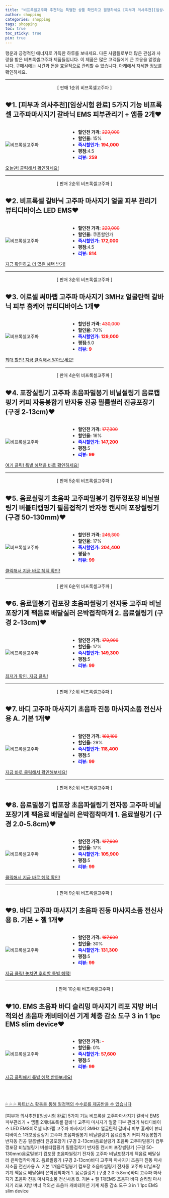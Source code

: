```yaml
---
title: "비프록셀고주파 추천하는 특별한 상품 확인하고 결정하세요 [피부과 의사추천][임상시험 완료] 5가지 기능"
author: shopping
categories: shopping
tags: shopping
toc: true
toc_sticky: true
pin: true
---
```

행운과 긍정적인 에너지로 가득한 하루를 보내세요. 다른 사람들로부터 많은 관심과 사랑을 받은 비프록셀고주파 제품들입니다. 이 제품은 많은 고객들에게 큰 호응을 얻었습니다. 구매시에는 시간과 돈을 효율적으로 관리할 수 있습니다. 아래에서 자세한 정보를 확인하세요.

---
<p class="toplist" style="margin: 0 auto; display: block; width: fit-content;">[ 판매 1순위 비프록셀고주파 ]</p>

<h2><strong>❤️1. [피부과 의사추천][임상시험 완료] 5가지 기능 비프록셀 고주파마사지기 갈바닉 EMS 피부관리기 + 앰플 2개❤️</strong></h2>

<div style="display: flex; align-items: center;">
    <div style="flex: 0.4;">
        <img src="https://thumbnail9.coupangcdn.com/thumbnails/remote/230x230ex/image/vendor_inventory/abd1/cf7235f9719348ea33489f2b2c5909a0bbe7f7b0e46d30f57ce7c00eb84b.jpg" alt="비프록셀고주파" style="max-width: 100%;">
    </div>
    <div style="flex: 0.6; margin-left: 10px;">
        <ul>
            <li><strong>할인전 가격:</strong> <del style="color: red;">229,000</del></li>
            <li><strong>할인율:</strong> 15%</li>
            <li><span style='color:blue'><strong>즉시할인가:</strong></span> <span style='color:red'><strong>194,000</strong></span></li>
            <li><strong>평점:</strong>4.5</li>
            <li><span style='color:blue'><strong>리뷰:</strong></span> <span style='color:red'><strong>259</strong></span></li>
        </ul>
    </div>
</div>
<div class="center">
    <a href="https://William4Davisa.github.io?lptag=AF9450613&subid=githubio&pageKey=7602984841&traceid=V0-153&itemId=20117121374&vendorItemId=87102416467" class="myButton">
        오늘만! 클릭해서 확인하세요!
    </a>
</div>


---
<p class="toplist" style="margin: 0 auto; display: block; width: fit-content;">[ 판매 2순위 비프록셀고주파 ]</p>

<h2><strong>❤️2. 비프록셀 갈바닉 고주파 마사지기 얼굴 피부 관리기 뷰티디바이스 LED EMS❤️</strong></h2>

<div style="display: flex; align-items: center;">
    <div style="flex: 0.4;">
        <img src="https://thumbnail6.coupangcdn.com/thumbnails/remote/230x230ex/image/vendor_inventory/b143/94fc9fae4cb98caf6396bb6602c59c7ff143767a43c662255fc8970203af.jpg" alt="비프록셀고주파" style="max-width: 100%;">
    </div>
    <div style="flex: 0.6; margin-left: 10px;">
        <ul>
            <li><strong>할인전 가격:</strong> <del style="color: red;">229,000</del></li>
            <li><strong>할인율:</strong> 쿠폰할인가</li>
            <li><span style='color:blue'><strong>즉시할인가:</strong></span> <span style='color:red'><strong>172,000</strong></span></li>
            <li><strong>평점:</strong>4.5</li>
            <li><span style='color:blue'><strong>리뷰:</strong></span> <span style='color:red'><strong>814</strong></span></li>
        </ul>
    </div>
</div>
<div class="center">
    <a href="https://William4Davisa.github.io?lptag=AF9450613&subid=githubio&pageKey=7679447614&traceid=V0-153&itemId=20507788430&vendorItemId=87585687375" class="myButton">
        지금 확인하고 더 많은 혜택 받기!
    </a>
</div>


---
<p class="toplist" style="margin: 0 auto; display: block; width: fit-content;">[ 판매 3순위 비프록셀고주파 ]</p>

<h2><strong>❤️3. 이로셀 써마랩 고주파 마사지기 3MHz 얼굴탄력 갈바닉 피부 홈케어 뷰티디바이스 1개❤️</strong></h2>

<div style="display: flex; align-items: center;">
    <div style="flex: 0.4;">
        <img src="https://thumbnail8.coupangcdn.com/thumbnails/remote/230x230ex/image/vendor_inventory/fdc9/40a80b3462eb0cefacd9076451a5794a5d1928bd704949d37353ac30c1f6.png" alt="비프록셀고주파" style="max-width: 100%;">
    </div>
    <div style="flex: 0.6; margin-left: 10px;">
        <ul>
            <li><strong>할인전 가격:</strong> <del style="color: red;">430,000</del></li>
            <li><strong>할인율:</strong> 70%</li>
            <li><span style='color:blue'><strong>즉시할인가:</strong></span> <span style='color:red'><strong>129,000</strong></span></li>
            <li><strong>평점:</strong>5.0</li>
            <li><span style='color:blue'><strong>리뷰:</strong></span> <span style='color:red'><strong>9</strong></span></li>
        </ul>
    </div>
</div>
<div class="center">
    <a href="https://William4Davisa.github.io?lptag=AF9450613&subid=githubio&pageKey=8190106125&traceid=V0-153&itemId=23435669035&vendorItemId=90493980084" class="myButton">
        최대 할인! 지금 클릭해서 알아보세요!
    </a>
</div>


---
<p class="toplist" style="margin: 0 auto; display: block; width: fit-content;">[ 판매 4순위 비프록셀고주파 ]</p>

<h2><strong>❤️4. 포장실링기 고주파 초음파밀봉기 비닐씰링기 음료캡핑기 커피 자동봉합기 반자동 진공 필름씰러 진공포장기 (구경 2-13cm)❤️</strong></h2>

<div style="display: flex; align-items: center;">
    <div style="flex: 0.4;">
        <img src="https://thumbnail10.coupangcdn.com/thumbnails/remote/230x230ex/image/vendor_inventory/f1ce/00c53609e352d2671d4bc4019d0c76eb0050fc5032e9c4b160bf2e7f10b0.jpg" alt="비프록셀고주파" style="max-width: 100%;">
    </div>
    <div style="flex: 0.6; margin-left: 10px;">
        <ul>
            <li><strong>할인전 가격:</strong> <del style="color: red;">177,300</del></li>
            <li><strong>할인율:</strong> 16%</li>
            <li><span style='color:blue'><strong>즉시할인가:</strong></span> <span style='color:red'><strong>147,200</strong></span></li>
            <li><strong>평점:</strong>5</li>
            <li><span style='color:blue'><strong>리뷰:</strong></span> <span style='color:red'><strong>99</strong></span></li>
        </ul>
    </div>
</div>
<div class="center">
    <a href="https://William4Davisa.github.io?lptag=AF9450613&subid=githubio&pageKey=7946337276&traceid=V0-153&itemId=21914189716&vendorItemId=88962169030" class="myButton">
        여기 클릭! 특별 혜택을 바로 확인하세요!
    </a>
</div>


---
<p class="toplist" style="margin: 0 auto; display: block; width: fit-content;">[ 판매 5순위 비프록셀고주파 ]</p>

<h2><strong>❤️5. 음료실링기 초음파 고주파밀봉기 컵뚜껑포장 비닐씰링기 버블티캡핑기 필름접착기 반자동 캔시머 포장씰링기 (구경 50-130mm)❤️</strong></h2>

<div style="display: flex; align-items: center;">
    <div style="flex: 0.4;">
        <img src="https://thumbnail8.coupangcdn.com/thumbnails/remote/230x230ex/image/vendor_inventory/7e58/fa44bd9311be437d2903fee3bd9969e75de71e906e42009a0ab8b3487d2d.jpg" alt="비프록셀고주파" style="max-width: 100%;">
    </div>
    <div style="flex: 0.6; margin-left: 10px;">
        <ul>
            <li><strong>할인전 가격:</strong> <del style="color: red;">246,300</del></li>
            <li><strong>할인율:</strong> 17%</li>
            <li><span style='color:blue'><strong>즉시할인가:</strong></span> <span style='color:red'><strong>204,400</strong></span></li>
            <li><strong>평점:</strong>5</li>
            <li><span style='color:blue'><strong>리뷰:</strong></span> <span style='color:red'><strong>99</strong></span></li>
        </ul>
    </div>
</div>
<div class="center">
    <a href="https://William4Davisa.github.io?lptag=AF9450613&subid=githubio&pageKey=7946335899&traceid=V0-153&itemId=21914183184&vendorItemId=88962162547" class="myButton">
        클릭해서 지금 바로 혜택 확인!
    </a>
</div>


---
<p class="toplist" style="margin: 0 auto; display: block; width: fit-content;">[ 판매 6순위 비프록셀고주파 ]</p>

<h2><strong>❤️6. 음료밀봉기 컵포장 초음파씰링기 전자동 고주파 비닐포장기계 팩음료 배달실러 은박접착마개 2. 음료씰링기 (구경 2-13cm)❤️</strong></h2>

<div style="display: flex; align-items: center;">
    <div style="flex: 0.4;">
        <img src="https://thumbnail6.coupangcdn.com/thumbnails/remote/230x230ex/image/vendor_inventory/a701/67a24cfa1c49f51cb442eb572e47f8e839d74b035fb80d3924ff837acd73.jpg" alt="비프록셀고주파" style="max-width: 100%;">
    </div>
    <div style="flex: 0.6; margin-left: 10px;">
        <ul>
            <li><strong>할인전 가격:</strong> <del style="color: red;">179,900</del></li>
            <li><strong>할인율:</strong> 17%</li>
            <li><span style='color:blue'><strong>즉시할인가:</strong></span> <span style='color:red'><strong>149,300</strong></span></li>
            <li><strong>평점:</strong>5</li>
            <li><span style='color:blue'><strong>리뷰:</strong></span> <span style='color:red'><strong>99</strong></span></li>
        </ul>
    </div>
</div>
<div class="center">
    <a href="https://William4Davisa.github.io?lptag=AF9450613&subid=githubio&pageKey=7946333655&traceid=V0-153&itemId=21914174762&vendorItemId=88962154130" class="myButton">
        최저가 확인, 지금 클릭!
    </a>
</div>


---
<p class="toplist" style="margin: 0 auto; display: block; width: fit-content;">[ 판매 7순위 비프록셀고주파 ]</p>

<h2><strong>❤️7. 바디 고주파 마사지기 초음파 진동 마사지소품 전신사용 A. 기본 1개❤️</strong></h2>

<div style="display: flex; align-items: center;">
    <div style="flex: 0.4;">
        <img src="https://thumbnail6.coupangcdn.com/thumbnails/remote/230x230ex/image/vendor_inventory/feb2/339714d838b81c1586ac4b821a8b417a69ea5c4b1cd9eec8639d30590f3b.jpg" alt="비프록셀고주파" style="max-width: 100%;">
    </div>
    <div style="flex: 0.6; margin-left: 10px;">
        <ul>
            <li><strong>할인전 가격:</strong> <del style="color: red;">169,100</del></li>
            <li><strong>할인율:</strong> 29%</li>
            <li><span style='color:blue'><strong>즉시할인가:</strong></span> <span style='color:red'><strong>118,400</strong></span></li>
            <li><strong>평점:</strong>5</li>
            <li><span style='color:blue'><strong>리뷰:</strong></span> <span style='color:red'><strong>99</strong></span></li>
        </ul>
    </div>
</div>
<div class="center">
    <a href="https://William4Davisa.github.io?lptag=AF9450613&subid=githubio&pageKey=7863386401&traceid=V0-153&itemId=21463703778&vendorItemId=88517418040" class="myButton">
        지금 바로 클릭해서 확인해보세요!
    </a>
</div>


---
<p class="toplist" style="margin: 0 auto; display: block; width: fit-content;">[ 판매 8순위 비프록셀고주파 ]</p>

<h2><strong>❤️8. 음료밀봉기 컵포장 초음파씰링기 전자동 고주파 비닐포장기계 팩음료 배달실러 은박접착마개 1. 음료씰링기 (구경 2.0-5.8cm)❤️</strong></h2>

<div style="display: flex; align-items: center;">
    <div style="flex: 0.4;">
        <img src="https://thumbnail6.coupangcdn.com/thumbnails/remote/230x230ex/image/vendor_inventory/a701/67a24cfa1c49f51cb442eb572e47f8e839d74b035fb80d3924ff837acd73.jpg" alt="비프록셀고주파" style="max-width: 100%;">
    </div>
    <div style="flex: 0.6; margin-left: 10px;">
        <ul>
            <li><strong>할인전 가격:</strong> <del style="color: red;">127,600</del></li>
            <li><strong>할인율:</strong> 17%</li>
            <li><span style='color:blue'><strong>즉시할인가:</strong></span> <span style='color:red'><strong>105,900</strong></span></li>
            <li><strong>평점:</strong>5</li>
            <li><span style='color:blue'><strong>리뷰:</strong></span> <span style='color:red'><strong>99</strong></span></li>
        </ul>
    </div>
</div>
<div class="center">
    <a href="https://William4Davisa.github.io?lptag=AF9450613&subid=githubio&pageKey=7946333655&traceid=V0-153&itemId=21914174763&vendorItemId=88962154134" class="myButton">
        클릭해서 지금 바로 혜택 확인!
    </a>
</div>


---
<p class="toplist" style="margin: 0 auto; display: block; width: fit-content;">[ 판매 9순위 비프록셀고주파 ]</p>

<h2><strong>❤️9. 바디 고주파 마사지기 초음파 진동 마사지소품 전신사용 B. 기본 + 젤 1개❤️</strong></h2>

<div style="display: flex; align-items: center;">
    <div style="flex: 0.4;">
        <img src="https://thumbnail6.coupangcdn.com/thumbnails/remote/230x230ex/image/vendor_inventory/6623/eff0adf575937814543ceedf03f3024cf1d0e4b41d649bfd78da7d9c8cf4.jpg" alt="비프록셀고주파" style="max-width: 100%;">
    </div>
    <div style="flex: 0.6; margin-left: 10px;">
        <ul>
            <li><strong>할인전 가격:</strong> <del style="color: red;">187,600</del></li>
            <li><strong>할인율:</strong> 30%</li>
            <li><span style='color:blue'><strong>즉시할인가:</strong></span> <span style='color:red'><strong>131,300</strong></span></li>
            <li><strong>평점:</strong>5</li>
            <li><span style='color:blue'><strong>리뷰:</strong></span> <span style='color:red'><strong>99</strong></span></li>
        </ul>
    </div>
</div>
<div class="center">
    <a href="https://William4Davisa.github.io?lptag=AF9450613&subid=githubio&pageKey=7863386401&traceid=V0-153&itemId=21463703780&vendorItemId=88517418034" class="myButton">
        지금 클릭! 놓치면 후회할 특별 혜택!
    </a>
</div>


---
<p class="toplist" style="margin: 0 auto; display: block; width: fit-content;">[ 판매 10순위 비프록셀고주파 ]</p>

<h2><strong>❤️10. EMS 초음파 바디 슬리밍 마사지기 리포 지방 버너 적외선 초음파 캐비테이션 기계 체중 감소 도구 3 in 1 1pc EMS slim device❤️</strong></h2>

<div style="display: flex; align-items: center;">
    <div style="flex: 0.4;">
        <img src="https://thumbnail7.coupangcdn.com/thumbnails/remote/230x230ex/image/vendor_inventory/2245/cb489ae6926a173c8132c5205c884fcf230aecb95d2af43290450df5e229.jpg" alt="비프록셀고주파" style="max-width: 100%;">
    </div>
    <div style="flex: 0.6; margin-left: 10px;">
        <ul>
            <li><strong>할인전 가격:</strong> <del style="color: red;">-</del></li>
            <li><strong>할인율:</strong> 0%</li>
            <li><span style='color:blue'><strong>즉시할인가:</strong></span> <span style='color:red'><strong>57,600</strong></span></li>
            <li><strong>평점:</strong>5</li>
            <li><span style='color:blue'><strong>리뷰:</strong></span> <span style='color:red'><strong>99</strong></span></li>
        </ul>
    </div>
</div>
<div class="center">
    <a href="https://William4Davisa.github.io?lptag=AF9450613&subid=githubio&pageKey=7842345530&traceid=V0-153&itemId=21352398859&vendorItemId=88410031760" class="myButton">
        지금 클릭해서 특별 혜택 받아보세요!
    </a>
</div>

<br><br><br>[💦 💦 💦 파트너스 활동을 통해 일정액의 수수료를 제공받을 수 있습니다](https://link.coupang.com/a/bcpT2c)<br><br>[피부과 의사추천][임상시험 완료] 5가지 기능 비프록셀 고주파마사지기 갈바닉 EMS 피부관리기 + 앰플 2개비프록셀 갈바닉 고주파 마사지기 얼굴 피부 관리기 뷰티디바이스 LED EMS이로셀 써마랩 고주파 마사지기 3MHz 얼굴탄력 갈바닉 피부 홈케어 뷰티디바이스 1개포장실링기 고주파 초음파밀봉기 비닐씰링기 음료캡핑기 커피 자동봉합기 반자동 진공 필름씰러 진공포장기 (구경 2-13cm)음료실링기 초음파 고주파밀봉기 컵뚜껑포장 비닐씰링기 버블티캡핑기 필름접착기 반자동 캔시머 포장씰링기 (구경 50-130mm)음료밀봉기 컵포장 초음파씰링기 전자동 고주파 비닐포장기계 팩음료 배달실러 은박접착마개 2. 음료씰링기 (구경 2-13cm)바디 고주파 마사지기 초음파 진동 마사지소품 전신사용 A. 기본 1개음료밀봉기 컵포장 초음파씰링기 전자동 고주파 비닐포장기계 팩음료 배달실러 은박접착마개 1. 음료씰링기 (구경 2.0-5.8cm)바디 고주파 마사지기 초음파 진동 마사지소품 전신사용 B. 기본 + 젤 1개EMS 초음파 바디 슬리밍 마사지기 리포 지방 버너 적외선 초음파 캐비테이션 기계 체중 감소 도구 3 in 1 1pc EMS slim device